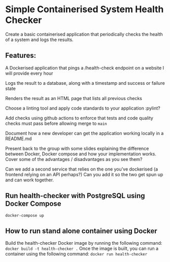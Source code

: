 # Simple Containerised System Health Checker
Create a basic containerised application that periodically checks the health of a system and logs the results. 

## Features:
A Dockerised application that pings a /health-check endpoint on a website I will provide every hour

Logs the result to a database, along with a timestamp and success or failure state

Renders the result as an HTML page that lists all previous checks

Choose a linting tool and apply code standards to your application :pylint?

Add checks using github actions to enforce that tests and code quality checks must pass before allowing merge to `main`

Document how a new developer can get the application working locally in a README.md

Present back to the group with some slides explaining the difference between Docker, Docker compose and how your implementation works. Cover some of the advantages / disadvantages as you see them?

Can we add a second service that relies on the one you’ve dockerised (a frontend relying on an API perhaps?) Can you add it so the two get spun up and can work together.

## Run health-checker with PostgreSQL using Docker Compose

`docker-compose up`

## How to run stand alone container using Docker

Build the health-checker Docker image by running the following command:
`docker build -t health-checker .`
Once the image is built, you can run a container using the following command:
`docker run health-checker`
